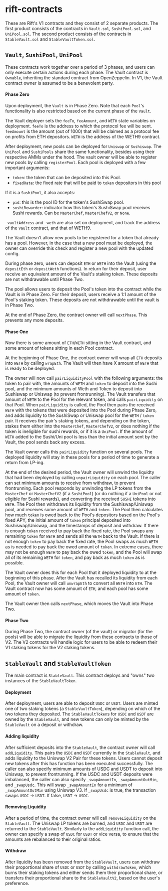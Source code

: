 # rift-contracts

These are Rift's V1 contracts and they consist of 2 separate products. The first product consists of the contracts in `Vault.sol`, `SushiPool.sol`, and `UniPool.sol`. The second product consists of the contracts in `StableVault.sol` and `StableVaultToken.sol`.

## `Vault`, `SushiPool`, `UniPool`

These contracts work together over a period of 3 phases, and users can only execute certain actions during each phase. The Vault contract is `Ownable`, inheriting the standard contract from OpenZeppelin. In V1, the Vault contract owner is assumed to be a benevolent party.

#### Phase Zero

Upon deployment, the `Vault` is in Phase Zero. Note that each `Pool`'s functionality is also restricted based on the current phase of the `Vault`.

The Vault deployer sets the `feeTo`, `feeAmount`, and `WETH` state variables on deployment. `feeTo` is the address to which the protocol fee will be sent. `feeAmount` is the amount (out of 1000) that will be claimed as a protocol fee on profits from ETH depositors. `WETH` is the address of the WETH9 contract.

After deployment, new pools can be deployed for `Uniswap` or `Sushiswap`. The `UniPool` and `SushiPools` share the same functionality, besides using their respective AMMs under the hood. The vault owner will be able to register new pools by calling `registerPool`. Each pool is deployed with a few important arguments:

- `token`: the token that can be deposited into this Pool.
- `fixedRate`: the fixed rate that will be paid to `token` depositors in this pool

If it is a `SushiPool`, it also accepts:

- `pid`: this is the pool ID for the token's SushiSwap pool.
- `sushiRewarder`: indicator how this token's SushiSwap pool receives Sushi rewards. Can be `MasterChef`, `MasterChefV2`, or `None`.

`_vaultAddress` and `_weth` are also set on deployment, and track the address of the `Vault` contract, and that of WETH9.

The Vault doesn't allow new pools to be registered for a token that already has a pool. However, in the case that a new pool must be deployed, the owner can override this check and register a new pool with the updated config.

During phase zero, users can deposit `ETH` or `WETH` into the Vault (using the `depositEth` or `depositWeth` functions). In return for their deposit, user receive an equivalent amount of the Vault's staking token. These deposits are not withdrawable until Phase Two.

The pool allows users to deposit the Pool's token into the contract while the Vault is in Phase Zero. For their deposit, users receive a 1:1 amount of the Pool's staking token. These deposits are not withdrawable until the vault is in Phase Two.

At the end of Phase Zero, the contract owner will call `nextPhase`. This prevents any more deposits.

#### Phase One

Now there is some amount of `ETH`/`WETH` sitting in the Vault contract, and some amount of tokens sitting in each Pool contract.

At the beginning of Phase One, the contract owner will wrap all `ETH` deposits into `WETH` by calling `wrapEth`. The Vault will then have X amount of `WETH` that is ready to be deployed.

The owner will now call `pairLiquidityPool` with the following arguments: the token to pair with, the amounts of `WETH` and `token` to deposit into the Sushi pool, and the minimum amounts of Weth and Token to deposit into Sushiswap or Uniswap (to prevent frontrunning). The Vault transfers that amount of `WETH` to the Pool for the relevant token, and calls `pairLiquidity` on that Pool. When `pairLiquidity` is called, the Pool then pairs the received `WETH` with the tokens that were deposited into the Pool during Phase Zero, and adds liquidity to the SushiSwap or Uniswap pool for the `WETH` / `token` pair. It receives the pair's staking tokens, and depending on the token, stakes them either into the `MasterChef`, `MasterChefV2`, or does nothing if the token is ineligible for sushi rewards, or if it is a `UniPool`. If the amount of `WETH` added to the Sushi/Uni pool is less than the initial amount sent by the Vault, the pool sends back any excess.

The Vault owner calls this `pairLiquidity` function on several pools. The deployed liquidity will stay in these pools for a period of time to generate a return from LP-ing.

At the end of the desired period, the Vault owner will unwind the liquidty that had been deployed by calling `unpairLiquidity` on each pool. The caller can set minimum amounts to receive from withdraw, to prevent frontrunning. Each pool responds by unwinding the LP tokens from the `MasterChef` or `MasterChefV2` (if a `SushiPool`) (or do nothing if a `UniPool` or not eligible for Sushi rewards), and converting the received `SUSHI` tokens into `WETH`. The Pool then withdraws its liquidity from the Sushiswap/Uniswap pool, and receives some amount of `WETH` and `token`. The Pool then calculates how much `token` is owed back to the Pool's depositors based on the Pool's fixed APY, the initial amount of `token` principal deposited into Sushiswap/Uniswap, and the timestamps of deposit and withdraw. If there is enough `token` received to pay back the fixed rate, the Pool swaps any remaining `token` for `WETH` and sends all the `WETH` back to the Vault. If there is not enough `token` to pay back the fixed rate, the Pool swaps as much `WETH` as is needed to pay back the owed amount of `token`. In extreme cases, there may not be enough `WETH` to pay back the owed `token`, and the Pool will swap all of its remaining `WETH` for `token`, and pay back as much `token` as is possible.

The Vault owner does this for each Pool that it deployed liquidity to at the beginning of this phase. After the Vault has recalled its liquidity from each Pool, the Vault owner will call `unwrapEth` to convert all `WETH` into `ETH`. The Vault contract now has some amount of `ETH`, and each pool has some amount of `token`.

The Vault owner then calls `nextPhase`, which moves the Vault into Phase Two.

#### Phase Two

During Phase Two, the contract owner (of the vault) or migrator (for the pools) will be able to migrate the liquidity from these contracts to those of V2. The V2 contracts will handle logic for users to be able to redeem their V1 staking tokens for the V2 staking tokens.

## `StableVault` and `StableVaultToken`

The main contract is `StableVault`. This contract deploys and "owns" two instances of the `StableVaultToken`.

#### Deployment

After deployment, users are able to deposit `USDC` or `USDT`. Users are minted one of two staking tokens (a `StableVaultToken`), depending on which of the two tokens they deposited. The `StableVaultToken`s for `USDC` and `USDT` are owned by the `StableVault`, and new tokens can only be minted by the `StableVault` on a deposit or withdraw.

#### Adding liquidity

After sufficient deposits into the `StableVault`, the contract owner will call `addLiquidity`. This pairs the `USDC` and `USDT` currently in the `StableVault`, and adds liquidity to the Uniswap V2 Pair for these tokens. Users cannot deposit new tokens after this has function has been executed successfully. The caller can also specify minimum amounts of USDC and USDT to deposit into Uniswap, to prevent frontrunning. If the USDC and USDT deposits were imbalanced, the caller can also specify `_swapAmountIn`, `_swapAmountOutMin`, and `_swapUsdc`. This will swap `_swapAmountIn` for a minimum of `_swapAmountOutMin` using Uniswap V3. If `_swapUsdc` is true, the transaction swaps `USDC` -> `USDT`. If false, `USDT` -> `USDC`.

#### Removing Liquidity

After a period of time, the contract owner will call `removeLiquidity` on the `StableVault`. The Uniswap LP tokens are burned, and `USDC` and `USDT` are returned to the `StableVault`. Similarly to the `addLiquidity` function call, the owner can specify a swap of `USDC` for `USDT` or vice versa, to ensure that the amounts are rebalanced to their original ratios.

#### Withdraw

After liquidity has been removed from the `StableVault`, users can withdraw their proportional share of `USDC` or `USDT` by calling `withdrawToken`, which burns their staking tokens and either sends them their proportional share, or transfers their proportional share to the `StableVaultV2`, based on the user's preference.
